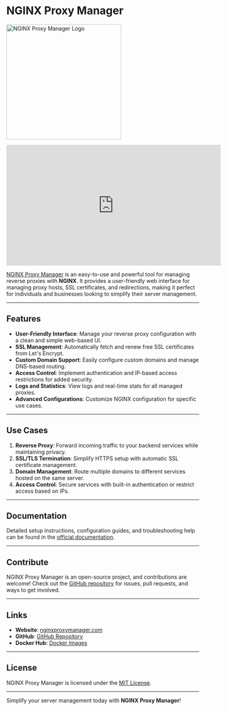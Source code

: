 # NGINX Proxy Manager

<p align="left">
  <img src="https://nginxproxymanager.com/logo.svg" alt="NGINX Proxy Manager Logo" width="300">
</p>

<iframe width="560" height="315" src="https://www.youtube-nocookie.com/embed/E5_Cklaeg7A?si=njvw51QUJbPsAEhF" title="YouTube video player" frameborder="0" allow="accelerometer; autoplay; clipboard-write; encrypted-media; gyroscope; picture-in-picture; web-share" referrerpolicy="strict-origin-when-cross-origin" allowfullscreen></iframe>

[NGINX Proxy Manager](https://nginxproxymanager.com) is an easy-to-use and powerful tool for managing reverse proxies with **NGINX**. It provides a user-friendly web interface for managing proxy hosts, SSL certificates, and redirections, making it perfect for individuals and businesses looking to simplify their server management.

---

## Features

- **User-Friendly Interface**: Manage your reverse proxy configuration with a clean and simple web-based UI.
- **SSL Management**: Automatically fetch and renew free SSL certificates from Let's Encrypt.
- **Custom Domain Support**: Easily configure custom domains and manage DNS-based routing.
- **Access Control**: Implement authentication and IP-based access restrictions for added security.
- **Logs and Statistics**: View logs and real-time stats for all managed proxies.
- **Advanced Configurations**: Customize NGINX configuration for specific use cases.

---

## Use Cases

1. **Reverse Proxy**: Forward incoming traffic to your backend services while maintaining privacy.
2. **SSL/TLS Termination**: Simplify HTTPS setup with automatic SSL certificate management.
3. **Domain Management**: Route multiple domains to different services hosted on the same server.
4. **Access Control**: Secure services with built-in authentication or restrict access based on IPs.

---

## Documentation

Detailed setup instructions, configuration guides, and troubleshooting help can be found in the [official documentation](https://nginxproxymanager.com).

---

## Contribute

NGINX Proxy Manager is an open-source project, and contributions are welcome! Check out the [GitHub repository](https://github.com/NginxProxyManager/nginx-proxy-manager) for issues, pull requests, and ways to get involved.

---

## Links

- **Website**: [nginxproxymanager.com](https://nginxproxymanager.com)
- **GitHub**: [GitHub Repository](https://github.com/NginxProxyManager/nginx-proxy-manager)
- **Docker Hub**: [Docker Images](https://hub.docker.com/r/jc21/nginx-proxy-manager)

---

## License

NGINX Proxy Manager is licensed under the [MIT License](https://github.com/NginxProxyManager/nginx-proxy-manager/blob/develop/LICENSE).

---

Simplify your server management today with **NGINX Proxy Manager**!
